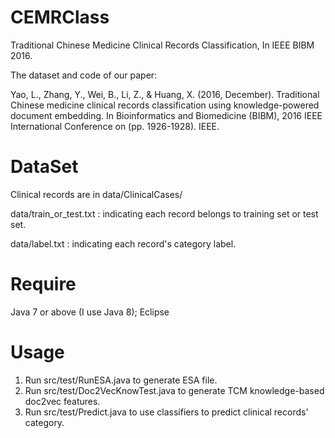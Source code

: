 # CEMRClass
Traditional Chinese Medicine Clinical Records Classification, In IEEE BIBM 2016.

The dataset and code of our paper:

Yao, L., Zhang, Y., Wei, B., Li, Z., & Huang, X. (2016, December). Traditional Chinese medicine clinical records classification using knowledge-powered document embedding. In Bioinformatics and Biomedicine (BIBM), 2016 IEEE International Conference on (pp. 1926-1928). IEEE.

# DataSet

Clinical records are in data/ClinicalCases/

data/train_or_test.txt : indicating each record belongs to training set or test set.

data/label.txt : indicating each record's category label.

# Require

Java 7 or above (I use Java 8); Eclipse

# Usage

1. Run src/test/RunESA.java to generate ESA file.
2. Run src/test/Doc2VecKnowTest.java to generate TCM knowledge-based doc2vec features.
3. Run src/test/Predict.java to use classifiers to predict clinical records' category.
